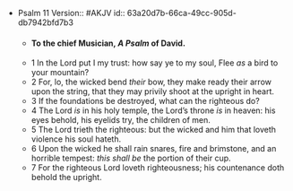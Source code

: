 - Psalm 11
  Version:: #AKJV
  id:: 63a20d7b-66ca-49cc-905d-db7942bfd7b3
	- #### To the chief Musician, *A Psalm* of David.
	- 1 In the Lord put I my trust:
	  how say ye to my soul,
	  Flee *as* a bird to your mountain?
	- 2 For, lo, the wicked bend *their* bow,
	  they make ready their arrow upon the string,
	  that they may privily shoot at the upright in heart.
	- 3 If the foundations be destroyed,
	  what can the righteous do?
	- 4 The Lord *is* in his holy temple,
	  the Lord’s throne *is* in heaven:
	  his eyes behold,
	  his eyelids try, the children of men.
	- 5 The Lord trieth the righteous:
	  but the wicked and him that loveth violence his soul hateth.
	- 6 Upon the wicked he shall rain snares,
	  fire and brimstone, and an horrible tempest:
	  *this shall be* the portion of their cup.
	- 7 For the righteous Lord loveth righteousness;
	  his countenance doth behold the upright.